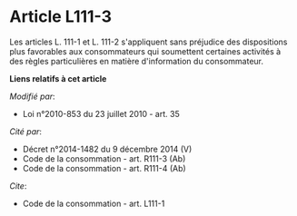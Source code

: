 # Article L111-3

Les articles L. 111-1 et L. 111-2 s'appliquent sans préjudice des dispositions plus favorables aux consommateurs qui
soumettent certaines activités à des règles particulières en matière d'information du consommateur.

**Liens relatifs à cet article**

_Modifié par_:

  - Loi n°2010-853 du 23 juillet 2010 - art. 35

_Cité par_:

  - Décret n°2014-1482 du 9 décembre 2014 (V)
  - Code de la consommation - art. R111-3 (Ab)
  - Code de la consommation - art. R111-4 (Ab)

_Cite_:

  - Code de la consommation - art. L111-1
